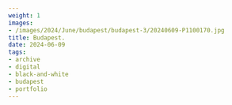 ```yaml
---
weight: 1
images:
- /images/2024/June/budapest/budapest-3/20240609-P1100170.jpg
title: Budapest.
date: 2024-06-09
tags:
- archive
- digital
- black-and-white
- budapest
- portfolio
---
```


